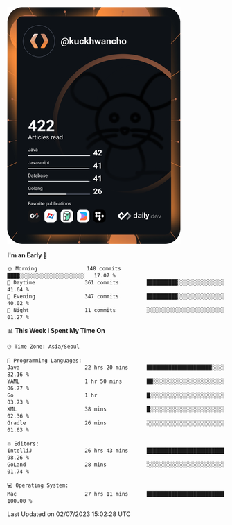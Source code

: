 <a href="https://app.daily.dev/kuckhwancho"><img src="https://github.com/kuckjwi0928/kuckjwi0928/blob/master/devcard.svg" width="400" alt="Kuckjwi Devcard"/></a>

<!--START_SECTION:waka-->
**I'm an Early 🐤** 

```text
🌞 Morning                148 commits         ████░░░░░░░░░░░░░░░░░░░░░   17.07 % 
🌆 Daytime                361 commits         ██████████░░░░░░░░░░░░░░░   41.64 % 
🌃 Evening                347 commits         ██████████░░░░░░░░░░░░░░░   40.02 % 
🌙 Night                  11 commits          ░░░░░░░░░░░░░░░░░░░░░░░░░   01.27 % 
```


📊 **This Week I Spent My Time On** 

```text
🕑︎ Time Zone: Asia/Seoul

💬 Programming Languages: 
Java                     22 hrs 20 mins      █████████████████████░░░░   82.16 % 
YAML                     1 hr 50 mins        ██░░░░░░░░░░░░░░░░░░░░░░░   06.77 % 
Go                       1 hr                █░░░░░░░░░░░░░░░░░░░░░░░░   03.73 % 
XML                      38 mins             █░░░░░░░░░░░░░░░░░░░░░░░░   02.36 % 
Gradle                   26 mins             ░░░░░░░░░░░░░░░░░░░░░░░░░   01.63 % 

🔥 Editors: 
IntelliJ                 26 hrs 43 mins      █████████████████████████   98.26 % 
GoLand                   28 mins             ░░░░░░░░░░░░░░░░░░░░░░░░░   01.74 % 

💻 Operating System: 
Mac                      27 hrs 11 mins      █████████████████████████   100.00 % 
```


 Last Updated on 02/07/2023 15:02:28 UTC
<!--END_SECTION:waka-->
